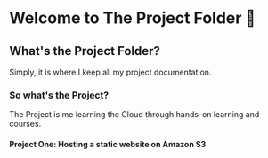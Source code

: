 # Welcome to The Project Folder 📁

## What's the Project Folder?
Simply, it is where I keep all my project documentation. 

### So what's the Project?
The Project is me learning the Cloud through hands-on learning and courses. 

#### Project One: Hosting a static website on Amazon S3
